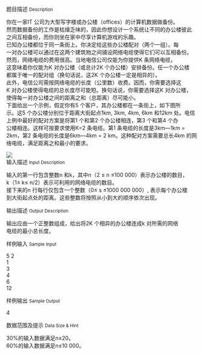 <div class="panel panel-default">
<div class="area-title">
<span>
题目描述
<small>Description</small>
</span></div>
<div class="panel-body">

<p>你在一家IT 公司为大型写字楼或办公楼（offices）的计算机数据做备份。<br>然而数据备份的工作是枯燥乏味的，因此你想设计一个系统让不同的办公楼彼此<br>之间互相备份，而你则坐在家中尽享计算机游戏的乐趣。<br>已知办公楼都位于同一条街上。你决定给这些办公楼配对（两个一组）。每<br>一对办公楼可以通过在这两个建筑物之间铺设网络电缆使得它们可以互相备份。<br>然而，网络电缆的费用很高。当地电信公司仅能为你提供K 条网络电缆，<br>这意味着你仅能为K 对办公楼（或总计2K 个办公楼）安排备份。任一个办公楼<br>都属于唯一的配对组（换句话说，这2K 个办公楼一定是相异的）。<br>此外，电信公司需按网络电缆的长度（公里数）收费。因而，你需要选择这<br>K 对办公楼使得电缆的总长度尽可能短。换句话说，你需要选择这K 对办公楼，<br>使得每一对办公楼之间的距离之和（总距离）尽可能小。<br>下面给出一个示例，假定你有5 个客户，其办公楼都在一条街上，如下图所<br>示。这5 个办公楼分别位于距离大街起点1km, 3km, 4km, 6km 和12km 处。电信<br>上例中最好的配对方案是将第1 个和第2 个办公楼相连，第3 个和第4 个办<br>公楼相连。这样可按要求使用K=2 条电缆。第1 条电缆的长度是3km―1km =<br>2km，第2 条电缆的长度是6km―4km = 2 km。这种配对方案需要总长4km 的网<br>络电缆，满足距离之和最小的要求。</p>

<img src="/source/codevs/codevs-1615/img/aHR0cDovL3d3dy5qb3lvaS5jbi9wcm9ibGVtL2NvZGV2cy0xNjE1L2h0dHA6Ly9jb2RldnMuY24vbWVkaWEvaW1hZ2UvMTM2NDk2NjA4NS4zMTAuMzc5MDM4MDk3NzQ5LmpwZw==.jpg" style="max-width:700px">

</div>
</div>

<div class="panel panel-default">
<div class="area-title">
<span>
输入描述
<small>Input Description</small>
</span></div>
<div class="panel-body">
<p>输入的第一行包含整数n 和k，其中n（2 ≤ n ≤100 000）表示办公楼的数目，<br>k（1≤ k≤ n/2）表示可利用的网络电缆的数目。<br>接下来的n 行每行仅包含一个整数（0≤ s ≤1000 000 000）, 表示每个办公楼<br>到大街起点处的距离。这些整数将按照从小到大的顺序依次出现。</p>

</div>
</div>
<div  class="panel panel-default">
<div class="area-title">
<span>
输出描述
<small>Output Description</small>
</span></div>
<div class="panel-body">

<p>输出应由一个正整数组成，给出将2K 个相异的办公楼连成k 对所需的网络<br />电缆的最小总长度。</p>

</div>
</div>


<div class="panel panel-default">
<div class="area-title">
<span>
样例输入
<small>Sample Input</small>
</span></div>
<div class="panel-body">
<p>5 2<br>1 <br>3 <br>4 <br>6<br>12</p>

</div>
</div>

<div class="panel panel-default">
<div class="area-title">
<span>
样例输出
<small>Sample Output</small>
</span></div>
<div class="panel-body">
<p>4</p>

</div>
</div>

<div class="panel panel-default">
<div class="area-title">
<span>
数据范围及提示
<small>Data Size & Hint</small>
</span></div>
<div class="panel-body">
<p>30%的输入数据满足n≤20。<br>60%的输入数据满足n≤10 000。</p>
</div>
</div>